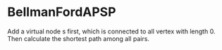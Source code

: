 # BellmanFordAPSP
Add a virtual node s first, which is connected to all vertex with length 0. Then calculate the shortest path among all pairs.
